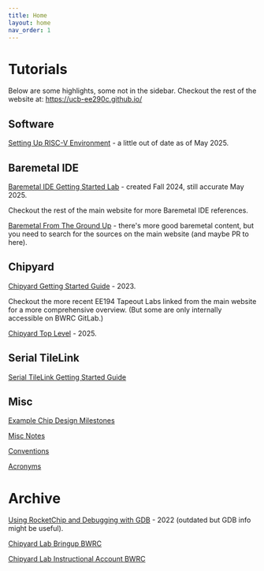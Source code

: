 ```yaml
---
title: Home
layout: home
nav_order: 1
---
```


# Tutorials

Below are some highlights, some not in the sidebar. Checkout the rest of the website at: https://ucb-ee290c.github.io/

## Software

[Setting Up RISC-V Environment](software/setting-up-riscv-environment.md) - a little out of date as of May 2025.

## Baremetal IDE

[Baremetal IDE Getting Started Lab](baremetal-ide/Baremetal-IDE-Lab.md) - created Fall 2024, still accurate May 2025.

Checkout the rest of the main website for more Baremetal IDE references.

[Baremetal From The Ground Up](software/baremetal-from-the-ground-up.md) - there's more good baremetal content, but you need to search for the sources on the main website (and maybe PR to here).

## Chipyard

[Chipyard Getting Started Guide](chipyard/chipyard-lab/index.md) - 2023.

Checkout the more recent EE194 Tapeout Labs linked from the main website for a more comprehensive overview. 
(But some are only internally accessible on BWRC GitLab.)

[Chipyard Top Level](chipyard/chipyard-toplevel/chipyard-toplevel.md) - 2025. 

## Serial TileLink

[Serial TileLink Getting Started Guide](chipyard/serial-tilelink/index.md)

## Misc

[Example Chip Design Milestones](example-chip-design-milestones/example-chip-design-milestones.md)

[Misc Notes](notes/notes.md)

[Conventions](conventions.md) 

[Acronyms](acronyms.md)

# Archive

[Using RocketChip and Debugging with GDB](chipyard/deprecated/gdb_and_rocketchip.md) - 2022 (outdated but GDB info might be useful). 

[Chipyard Lab Bringup BWRC](chipyard/deprecated/chipyardlab-bringup-bwrc.md)

[Chipyard Lab Instructional Account BWRC](chipyard/deprecated/chipyardlab-bringup-inst.md)

